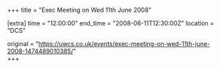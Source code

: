 +++
title = "Exec Meeting on Wed 11th June 2008"

[extra]
time = "12:00:00"
end_time = "2008-06-11T12:30:00Z"
location = "DCS"

original = "https://uwcs.co.uk/events/exec-meeting-on-wed-11th-june-2008-1474489010385/"    
+++



